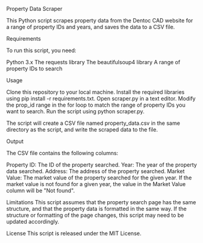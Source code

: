 Property Data Scraper

This Python script scrapes property data from the Dentoc CAD website for a range of property IDs and years, and saves the data to a CSV file.

Requirements

To run this script, you need:

Python 3.x
The requests library
The beautifulsoup4 library
A range of property IDs to search

Usage

Clone this repository to your local machine.
Install the required libraries using pip install -r requirements.txt.
Open scraper.py in a text editor.
Modify the prop_id range in the for loop to match the range of property IDs you want to search.
Run the script using python scraper.py.

The script will create a CSV file named property_data.csv in the same directory as the script, and write the scraped data to the file.

Output

The CSV file contains the following columns:

  Property ID: The ID of the property searched.
  Year: The year of the property data searched.
  Address: The address of the property searched.
  Market Value: The market value of the property searched for the given year.
  If the market value is not found for a given year, the value in the Market Value column will be "Not found".

Limitations
This script assumes that the property search page has the same structure, and that the property data is formatted in the same way. If the structure or formatting of the page changes, this script may need to be updated accordingly.

License
This script is released under the MIT License.
